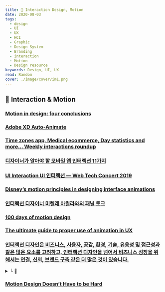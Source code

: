 ```yaml
---
title: 🧭 Interaction Design, Motion
date: 2020-08-03
tags:
  - design
  - UI
  - UX
  - HCI
  - Graphic
  - Design System
  - Branding
  - interaction
  - Motion
  - Design resource
keywords: Design, UI, UX
read: Random
cover: ./image/cover/im1.png
---
```


## 📄 Interaction & Motion

### [Motion in design: four conclusions](https://blog.labdigital.nl/motion-in-design-179a87f29514)

### [Adobe XD Auto-Animate](https://medium.com/hyuk/adobe-xd-auto-animate-be3839cc10d)

### [Time zones app, Medical ecommerce, Day statistics and more… Weekly interactions roundup](https://medium.muz.li/time-zones-app-medical-ecommerce-day-statistics-and-more-weekly-interactions-roundup-6a90863b940e)

### [디자이너가 알아야 할 모바일 앱 인터렉션 11가지](http://www.openads.co.kr/nTrend/article/2763/%EC%84%B8%EA%B3%841%EC%A3%BC-%EB%94%94%EC%9E%90%EC%9D%B4%EB%84%88%EA%B0%80-%EC%95%8C%EC%95%84%EC%95%BC-%ED%95%A0-%EB%AA%A8%EB%B0%94%EC%9D%BC-%EC%95%B1-%EC%9D%B8%ED%84%B0%EB%A0%89%EC%85%98-11%EA%B0%80%EC%A7%80)

### [UI Interaction UI 인터랙션 — Web Tech Concert 2019](https://slides.com/yamoo9/ui-interaction-wtc)

### [Disney’s motion principles in designing interface animations](https://uxplanet.org/disneys-motion-principles-in-designing-interface-animations-9ac7707a2b43)

### [인터랙션 디자이너 미켈레 아퀼라와의 패널 토크](https://brunch.co.kr/@jinbread/162)

### [100 days of motion design](https://uxdesign.cc/100-days-of-motion-design-463526af852f)

### [The ultimate guide to proper use of animation in UX](https://uxdesign.cc/the-ultimate-guide-to-proper-use-of-animation-in-ux-10bd98614fa9)

### [인터랙션 디자인은 비즈니스, 사용자, 공감, 환경, 기술, 유용성 및 접근성과 같은 많은 요소를 고려하고, 인터랙션 디자인을 넘어서 비즈니스 성장을 위해서는 연결, 신뢰, 브랜드 구축 같은 더 많은 것이 있습니다.](https://uxdesign.cc/7-design-psychologies-every-designer-should-know-d01a1becd961)
<details><summary> └  📝 </summary>

- To make a better interaction design, a designer has to consider a lot of factors such as the business, users, empathy, environment, technology, usability and accessibility. 
- Will the easy-usable and meaningful interfaces help the business grow?
- So, there are a lot more things to be worked which are beyond interaction design. There should be a connection built, a trust built, a brand built.

</details>

### [Motion Design Doesn’t Have to be Hard](https://medium.com/google-design/motion-design-doesnt-have-to-be-hard-33089196e6c2)
